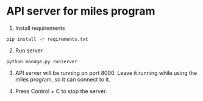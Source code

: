 # API server for miles program

1. Install requirements

`pip install -r reqirements.txt`

2. Run server 

`python manage.py runserver`

3. API server will be running on port 8000. Leave it running while using the miles program, so it can connect to it. 

4. Press Control + C to stop the server.